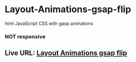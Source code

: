# Layout-Animations-gsap-flip
html JavaScript CSS with gasp animations

### NOT responsive

## Live URL: [Layout Animations gsap flip](https://layout-animations-gsap-flip.netlify.app/#)
